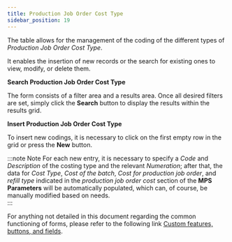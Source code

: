 ```yaml
---
title: Production Job Order Cost Type
sidebar_position: 19
---
```


The table allows for the management of the coding of the different types of *Production Job Order Cost Type*.

It enables the insertion of new records or the search for existing ones to view, modify, or delete them.

**Search Production Job Order Cost Type**

The form consists of a filter area and a results area. Once all desired filters are set, simply click the **Search** button to display the results within the results grid.

**Insert Production Job Order Cost Type**    

To insert new codings, it is necessary to click on the first empty row in the grid or press the **New** button.    

:::note Note
For each new entry, it is necessary to specify a *Code* and *Description* of the costing type and the relevant *Numeration*; after that, the data for *Cost Type*, *Cost of the batch*, *Cost for production job order*, and *refill type* indicated in the *production job order cost* section of the **MPS Parameters** will be automatically populated, which can, of course, be manually modified based on needs.     
:::    

For anything not detailed in this document regarding the common functioning of forms, please refer to the following link [Custom features, buttons, and fields](/docs/guide/common).